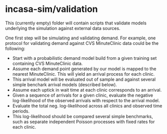 # incasa-sim/validation

This (currently empty) folder will contain scripts that validate models underlying the simulation against external data sources. 

One first step will be simulating and validating demand. For example, one protocol for validating demand against CVS MinuteClinic data could be the following:
* Start with a probabilistic demand model build from a given training set containing CVS MinuteClinic data.
* Assume each demand point generated by our model is mapped to the nearest MinuteClinic. This will yield an arrival process for each clinic.
* This arrival model will be evaluated out of sample and against several simple benchark arrival models (described below). 
* Assume each uptick in wait time at each clinic corresponds to an arrival. 
* Given a sequence of arrivals for a given clinic, evaluate the negative log-likelihood of the observed arrivals with respect to the arrival model.
* Evaluate the total neg. log-likelihood across all clinics and observed time periods. 
* This log-likelihood should be compared several simple benchmarks, such as separate independent Poisson processes with fixed rates for each clinic.

